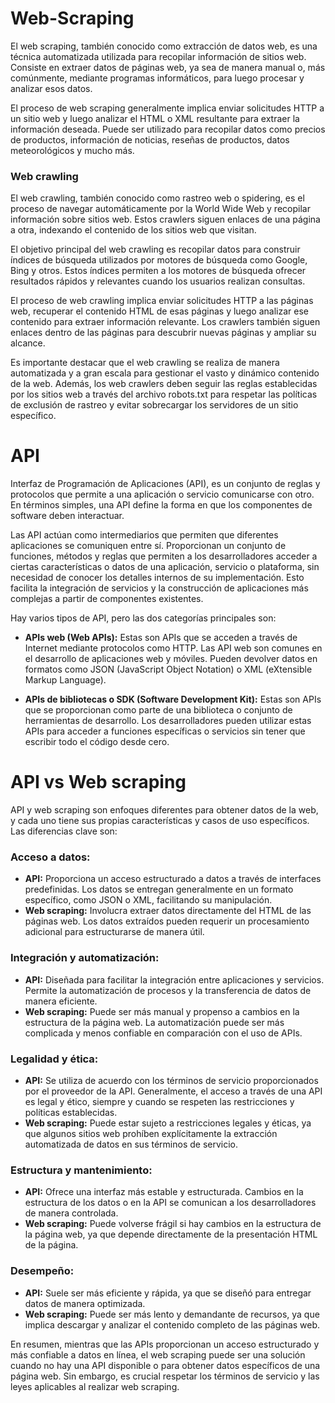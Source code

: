 # Web-Scraping

El web scraping, también conocido como extracción de datos web, es una técnica automatizada utilizada para recopilar información de sitios web. Consiste en extraer datos de páginas web, ya sea de manera manual o, más comúnmente, mediante programas informáticos, para luego procesar y analizar esos datos. 

El proceso de web scraping generalmente implica enviar solicitudes HTTP a un sitio web y luego analizar el HTML o XML resultante para extraer la información deseada. Puede ser utilizado para recopilar datos como precios de productos, información de noticias, reseñas de productos, datos meteorológicos y mucho más.

### Web crawling

El web crawling, también conocido como rastreo web o spidering, es el proceso de navegar automáticamente por la World Wide Web y recopilar información sobre sitios web. Estos crawlers siguen enlaces de una página a otra, indexando el contenido de los sitios web que visitan.

El objetivo principal del web crawling es recopilar datos para construir índices de búsqueda utilizados por motores de búsqueda como Google, Bing y otros. Estos índices permiten a los motores de búsqueda ofrecer resultados rápidos y relevantes cuando los usuarios realizan consultas.

El proceso de web crawling implica enviar solicitudes HTTP a las páginas web, recuperar el contenido HTML de esas páginas y luego analizar ese contenido para extraer información relevante. Los crawlers también siguen enlaces dentro de las páginas para descubrir nuevas páginas y ampliar su alcance.

Es importante destacar que el web crawling se realiza de manera automatizada y a gran escala para gestionar el vasto y dinámico contenido de la web. Además, los web crawlers deben seguir las reglas establecidas por los sitios web a través del archivo robots.txt para respetar las políticas de exclusión de rastreo y evitar sobrecargar los servidores de un sitio específico.

# API

Interfaz de Programación de Aplicaciones (API), es un conjunto de reglas y protocolos que permite a una aplicación o servicio comunicarse con otro. En términos simples, una API define la forma en que los componentes de software deben interactuar.

Las API actúan como intermediarios que permiten que diferentes aplicaciones se comuniquen entre sí. Proporcionan un conjunto de funciones, métodos y reglas que permiten a los desarrolladores acceder a ciertas características o datos de una aplicación, servicio o plataforma, sin necesidad de conocer los detalles internos de su implementación. Esto facilita la integración de servicios y la construcción de aplicaciones más complejas a partir de componentes existentes.

Hay varios tipos de API, pero las dos categorías principales son:

- **APIs web (Web APIs):** Estas son APIs que se acceden a través de Internet mediante protocolos como HTTP. Las API web son comunes en el desarrollo de aplicaciones web y móviles. Pueden devolver datos en formatos como JSON (JavaScript Object Notation) o XML (eXtensible Markup Language).

- **APIs de bibliotecas o SDK (Software Development Kit):** Estas son APIs que se proporcionan como parte de una biblioteca o conjunto de herramientas de desarrollo. Los desarrolladores pueden utilizar estas APIs para acceder a funciones específicas o servicios sin tener que escribir todo el código desde cero.

# API vs Web scraping

API y web scraping son enfoques diferentes para obtener datos de la web, y cada uno tiene sus propias características y casos de uso específicos. Las diferencias clave son:

### Acceso a datos:

- **API:** Proporciona un acceso estructurado a datos a través de interfaces predefinidas. Los datos se entregan generalmente en un formato específico, como JSON o XML, facilitando su manipulación.
- **Web scraping:** Involucra extraer datos directamente del HTML de las páginas web. Los datos extraídos pueden requerir un procesamiento adicional para estructurarse de manera útil.

### Integración y automatización:

- **API:** Diseñada para facilitar la integración entre aplicaciones y servicios. Permite la automatización de procesos y la transferencia de datos de manera eficiente.
- **Web scraping:** Puede ser más manual y propenso a cambios en la estructura de la página web. La automatización puede ser más complicada y menos confiable en comparación con el uso de APIs.

### Legalidad y ética:

- **API:** Se utiliza de acuerdo con los términos de servicio proporcionados por el proveedor de la API. Generalmente, el acceso a través de una API es legal y ético, siempre y cuando se respeten las restricciones y políticas establecidas.
- **Web scraping:** Puede estar sujeto a restricciones legales y éticas, ya que algunos sitios web prohíben explícitamente la extracción automatizada de datos en sus términos de servicio.

### Estructura y mantenimiento:

- **API:** Ofrece una interfaz más estable y estructurada. Cambios en la estructura de los datos o en la API se comunican a los desarrolladores de manera controlada.
- **Web scraping:** Puede volverse frágil si hay cambios en la estructura de la página web, ya que depende directamente de la presentación HTML de la página.

### Desempeño:

- **API:** Suele ser más eficiente y rápida, ya que se diseñó para entregar datos de manera optimizada.
- **Web scraping:** Puede ser más lento y demandante de recursos, ya que implica descargar y analizar el contenido completo de las páginas web.

En resumen, mientras que las APIs proporcionan un acceso estructurado y más confiable a datos en línea, el web scraping puede ser una solución cuando no hay una API disponible o para obtener datos específicos de una página web. Sin embargo, es crucial respetar los términos de servicio y las leyes aplicables al realizar web scraping.
